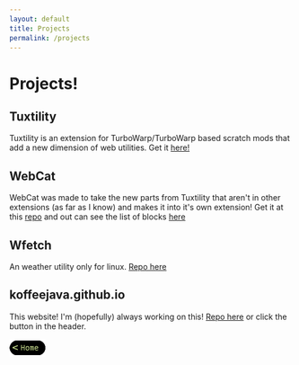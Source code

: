 ```yaml
---
layout: default
title: Projects
permalink: /projects
---
```


# Projects!

## Tuxtility
Tuxtility is an extension for TurboWarp/TurboWarp based scratch mods that add a new dimension of web utilities. Get it [here!](https://github.com/KoffeeJava/Tuxtility)

## WebCat
WebCat was made to take the new parts from Tuxtility that aren't in other extensions (as far as I know) and makes it into it's own extension!
Get it at this [repo](https://github.com/KoffeeJava/WebCat) and out can see the list of blocks [here](/WebCat)

## Wfetch
An weather utility only for linux. [Repo here](https://github.com/KoffeeJava/WeatherFetch)

## koffeejava.github.io
This website! I'm (hopefully) always working on this!
[Repo here](https://github.com/KoffeeJava/koffeejava.github.io) or click the button in the header.

[![Home](/assets/images/home.png)](..)
